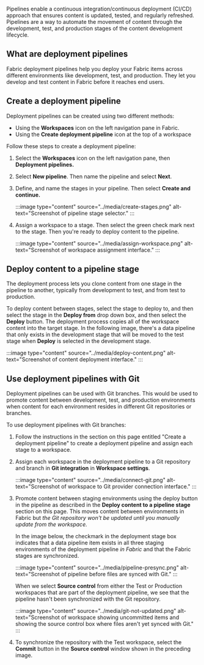 Pipelines enable a continuous integration/continuous deployment (CI/CD) approach that ensures content is updated, tested, and regularly refreshed. Pipelines are a way to automate the movement of content through the development, test, and production stages of the content development lifecycle.

## What are deployment pipelines

Fabric deployment pipelines help you deploy your Fabric items across different environments like development, test, and production. They let you develop and test content in Fabric before it reaches end users.

## Create a deployment pipeline 
Deployment pipelines can be created using two different methods:
- Using the **Workspaces** icon on the left navigation pane in Fabric.
- Using the **Create deployment pipeline** icon at the top of a workspace

Follow these steps to create a deployment pipeline: 

1. Select the **Workspaces** icon on the left navigation pane, then **Deployment pipelines.**

2. Select **New pipeline**. Then name the pipeline and select **Next**.
3. Define, and name the stages in your pipeline. Then select **Create and continue.**

    :::image type="content" source="../media/create-stages.png" alt-text="Screenshot of pipeline stage selector." :::
4. Assign a workspace to a stage. Then select the green check mark next to the stage. Then you're ready to deploy content to the pipeline.

    :::image type="content" source="../media/assign-workspace.png" alt-text="Screenshot of workspace assignment interface." :::

## Deploy content to a pipeline stage
The deployment process lets you clone content from one stage in the pipeline to another, typically from development to test, and from test to production.

To deploy content between stages, select the stage to deploy to, and then select the stage in the **Deploy from** drop down box, and then select the **Deploy** button. The deployment process copies all of the workspace content into the target stage. In the following image, there's a data pipeline that only exists in the development stage that will be moved to the test stage when **Deploy** is selected in the development stage.

:::image type="content" source="../media/deploy-content.png" alt-text="Screenshot of content deployment interface." :::

## Use deployment pipelines with Git
Deployment pipelines can be used with Git branches. This would be used to promote content between development, test, and production environments when content for each environment resides in different Git repositories or branches. 

To use deployment pipelines with Git branches:
1. Follow the instructions in the section on this page entitled "Create a deployment pipeline" to create a deployment pipeline and assign each stage to a workspace.
2. Assign each workspace in the deployment pipeline to a Git repository and branch in **Git integration** in **Workspace settings**.

    :::image type="content" source="../media/connect-git.png" alt-text="Screenshot of workspace to Git provider connection interface." :::

3. Promote content between staging environments using the deploy button in the pipeline as described in the **Deploy content to a pipeline stage** section on this page. This moves content between environments in Fabric but *the Git repository won't be updated until you manually update from the workspace.*

    In the image below, the checkmark in the deployment stage box indicates that a data pipeline item exists in all three staging environments of the deployment pipeline *in Fabric* and that the Fabric stages are synchronized.

    :::image type="content" source="../media/pipeline-presync.png" alt-text="Screenshot of pipeline before files are synced with Git." :::

    When we select **Source control** from either the Test or Production workspaces that are part of the deployment pipeline, we see that the pipeline hasn't been synchronized with the Git repository.  

    :::image type="content" source="../media/git-not-updated.png" alt-text="Screenshot of workspace showing uncommitted items and showing the source control box where files aren't yet synced with Git." :::

4. To synchronize the repository with the Test workspace, select the **Commit** button in the **Source control** window shown in the preceding image.
